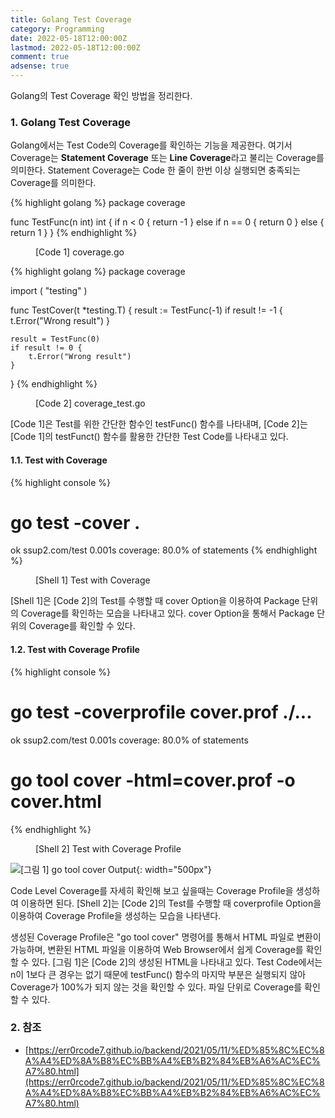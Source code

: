 ```yaml
---
title: Golang Test Coverage
category: Programming
date: 2022-05-18T12:00:00Z
lastmod: 2022-05-18T12:00:00Z
comment: true
adsense: true
---
```


Golang의 Test Coverage 확인 방법을 정리한다.

### 1. Golang Test Coverage

Golang에서는 Test Code의 Coverage를 확인하는 기능을 제공한다. 여기서 Coverage는 **Statement Coverage** 또는 **Line Coverage**라고 불리는 Coverage를 의미한다. Statement Coverage는 Code 한 줄이 한번 이상 실행되면 충족되는 Coverage를 의미한다.

{% highlight golang %}
package coverage

func TestFunc(n int) int {
	if n < 0 {
		return -1
	} else if n == 0 {
		return 0
	} else {
		return 1
	}
}
{% endhighlight %}
<figure>
<figcaption class="caption">[Code 1] coverage.go</figcaption>
</figure>

{% highlight golang %}
package coverage

import (
	"testing"
)

func TestCover(t *testing.T) {
	result := TestFunc(-1)
	if result != -1 {
		t.Error("Wrong result")
	}

	result = TestFunc(0)
	if result != 0 {
		t.Error("Wrong result")
	}
}
{% endhighlight %}
<figure>
<figcaption class="caption">[Code 2] coverage_test.go</figcaption>
</figure>

[Code 1]은 Test를 위한 간단한 함수인 testFunc() 함수를 나타내며, [Code 2]는 [Code 1]의 testFunct() 함수를 활용한 간단한 Test Code를 나타내고 있다.

#### 1.1. Test with Coverage

{% highlight console %}
# go test -cover .                   
ok      ssup2.com/test  0.001s  coverage: 80.0% of statements
{% endhighlight %}
<figure>
<figcaption class="caption">[Shell 1] Test with Coverage</figcaption>
</figure>

[Shell 1]은 [Code 2]의 Test를 수행할 때 cover Option을 이용하여 Package 단위의 Coverage를 확인하는 모습을 나타내고 있다. cover Option을 통해서 Package 단위의 Coverage를 확인할 수 있다.

#### 1.2. Test with Coverage Profile

{% highlight console %}
# go test -coverprofile cover.prof ./...
ok      ssup2.com/test  0.001s  coverage: 80.0% of statements

# go tool cover -html=cover.prof -o cover.html
{% endhighlight %}
<figure>
<figcaption class="caption">[Shell 2] Test with Coverage Profile</figcaption>
</figure>

![[그림 1] go tool cover Output]({{site.baseurl}}/images/programming/Golang_Test_Coverage/Golang_Test_Coverage.PNG){: width="500px"}

Code Level Coverage를 자세히 확인해 보고 싶을때는 Coverage Profile을 생성하여 이용하면 된다. [Shell 2]는 [Code 2]의 Test를 수행할 때 coverprofile Option을 이용하여 Coverage Profile을 생성하는 모습을 나타낸다.

생성된 Coverage Profile은 "go tool cover" 명령어를 통해서 HTML 파일로 변환이 가능하며, 변환된 HTML 파일을 이용하여 Web Browser에서 쉽게 Coverage를 확인할 수 있다. [그림 1]은 [Code 2]의 생성된 HTML을 나타내고 있다. Test Code에서는 n이 1보다 큰 경우는 없기 때문에 testFunc() 함수의 마지막 부분은 실행되지 않아 Coverage가 100%가 되지 않는 것을 확인할 수 있다. 파일 단위로 Coverage를 확인할 수 있다.

### 2. 참조

* [https://err0rcode7.github.io/backend/2021/05/11/%ED%85%8C%EC%8A%A4%ED%8A%B8%EC%BB%A4%EB%B2%84%EB%A6%AC%EC%A7%80.html](https://err0rcode7.github.io/backend/2021/05/11/%ED%85%8C%EC%8A%A4%ED%8A%B8%EC%BB%A4%EB%B2%84%EB%A6%AC%EC%A7%80.html)
